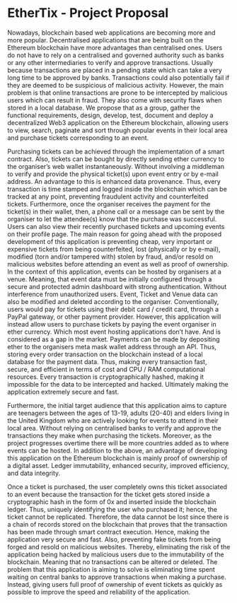 # EtherTix - Project Proposal

Nowadays, blockchain based web applications are becoming more and more popular. Decentralised applications that are being built on the Ethereum blockchain have more advantages than centralised ones. Users do not have to rely on a centralised and governed authority such as banks or any other intermediaries to verify and approve transactions. Usually because transactions are placed in a pending state which can take a very long time to be approved by banks. Transactions could also potentially fail if they are deemed to be suspicious of malicious activity. However, the main problem is that online transactions are prone to be intercepted by malicious users which can result in fraud. They also come with security flaws when stored in a local database. We propose that as a group, gather the functional requirements, design, develop, test, document and deploy a decentralized Web3 application on the Ethereum blockchain, allowing users to view, search, paginate and sort through popular events in their local area and purchase tickets corresponding to an event. 

Purchasing tickets can be achieved through the implementation of a smart contract. Also, tickets can be bought by directly sending ether currency to the organiser’s web wallet instantaneously. Without involving a middleman to verify and provide the physical ticket(s) upon event entry or by e-mail address. An advantage to this is enhanced data provenance. Thus, every transaction is time stamped and logged inside the blockchain which can be tracked at any point, preventing fraudulent activity and counterfeited tickets. Furthermore, once the organiser receives the payment for the ticket(s) in their wallet, then, a phone call or a message can be sent by the organiser to let the attendee(s) know that the purchase was successful. Users can also view their recently purchased tickets and upcoming events on their profile page. The main reason for going ahead with the proposed development of this application is preventing cheap, very important or expensive tickets from being counterfeited, lost (physically or by e-mail), modified (torn and/or tampered with) stolen by fraud, and/or resold on malicious websites before attending an event as well as proof of ownership. In the context of this application, events can be hosted by organisers at a venue. Meaning, that event data must be initially configured through a secure and protected admin dashboard with strong authentication. Without interference from unauthorized users. Event, Ticket and Venue data can also be modified and deleted according to the organiser. Conventionally, users would pay for tickets using their debit card / credit card, through a PayPal gateway, or other payment provider. However, this application will instead allow users to purchase tickets by paying the event organiser in ether currency. Which most event hosting applications don’t have. And is considered as a gap in the market. Payments can be made by depositing ether to the organisers meta mask wallet address through an API. Thus, storing every order transaction on the blockchain instead of a local database for the payment data. Thus, making every transaction fast, secure, and efficient in terms of cost and CPU / RAM computational resources. Every transaction is cryptographically hashed, making it impossible for the data to be intercepted and hacked. Ultimately making the application extremely secure and fast. 

Furthermore, the initial target audience that this application aims to capture are teenagers between the ages of 13-19, adults (20-40) and elders living in the United Kingdom who are actively looking for events to attend in their local area. Without relying on centralised banks to verify and approve the transactions they make when purchasing the tickets. Moreover, as the project progresses overtime there will be more countries added as to where events can be hosted. In addition to the above, an advantage of developing this application on the Ethereum blockchain is mainly proof of ownership of a digital asset. Ledger immutability, enhanced security, improved efficiency, and data integrity. 

Once a ticket is purchased, the user completely owns this ticket associated to an event because the transaction for the ticket gets stored inside a cryptographic hash in the form of 0x and inserted inside the blockchain ledger. Thus, uniquely identifying the user who purchased it; hence, the ticket cannot be replicated. Therefore, the data cannot be lost since there is a chain of records stored on the blockchain that proves that the transaction has been made through smart contract execution. Hence, making the application very secure and fast. Also, preventing fake tickets from being forged and resold on malicious websites. Thereby, eliminating the risk of the application being hacked by malicious users due to the immutability of the blockchain. Meaning that no transactions can be altered or deleted. The problem that this application is aiming to solve is eliminating time spent waiting on central banks to approve transactions when making a purchase. Instead, giving users full proof of ownership of event tickets as quickly as possible to improve the speed and reliability of the application.

